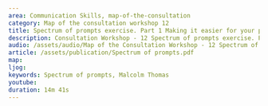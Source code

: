 ```yaml
---
area: Communication Skills, map-of-the-consultation
category: Map of the consultation workshop 12
title: Spectrum of prompts exercise. Part 1 Making it easier for your patient to give information in a more timely way
description: Consultation Workshop - 12 Spectrum of prompts exercise. Part 1 Making it easier for your patient to give information in a more timely way
audio: /assets/audio/Map of the Consultation Workshop - 12 Spectrum of prompts exercise. Part 1 Making it easier for your patient to give information in a more timely way. Malcolm - MQ.mp3
article: /assets/publication/Spectrum of prompts.pdf
map:
ljog:  
keywords: Spectrum of prompts, Malcolm Thomas
youtube: 
duration: 14m 41s
--- 
```

